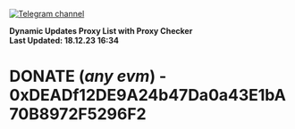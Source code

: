 [![Telegram channel](https://img.shields.io/endpoint?url=https://runkit.io/damiankrawczyk/telegram-badge/branches/master?url=https://t.me/n4z4v0d)](https://t.me/n4z4v0d) 

**Dynamic Updates Proxy List with Proxy Checker**  
**Last Updated: 18.12.23 16:34**

# DONATE (_any evm_) - 0xDEADf12DE9A24b47Da0a43E1bA70B8972F5296F2
